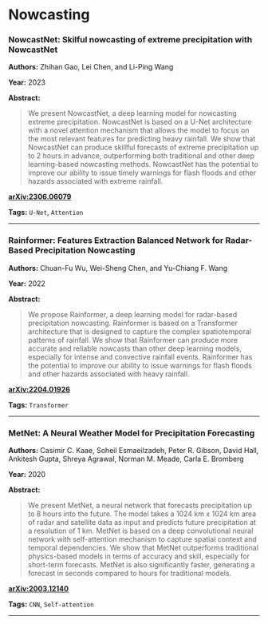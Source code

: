 # Nowcasting

### NowcastNet: Skilful nowcasting of extreme precipitation with NowcastNet

**Authors:** Zhihan Gao, Lei Chen, and Li-Ping Wang

**Year:** 2023

**Abstract:**
> We present NowcastNet, a deep learning model for nowcasting extreme precipitation. NowcastNet is based on a U-Net architecture with a novel attention mechanism that allows the model to focus on the most relevant features for predicting heavy rainfall. We show that NowcastNet can produce skillful forecasts of extreme precipitation up to 2 hours in advance, outperforming both traditional and other deep learning-based nowcasting methods. NowcastNet has the potential to improve our ability to issue timely warnings for flash floods and other hazards associated with extreme rainfall.

[**arXiv:2306.06079**](https://arxiv.org/abs/2306.06079)

**Tags:** `U-Net`, `Attention`

---

### Rainformer: Features Extraction Balanced Network for Radar-Based Precipitation Nowcasting

**Authors:** Chuan-Fu Wu, Wei-Sheng Chen, and Yu-Chiang F. Wang

**Year:** 2022

**Abstract:**
> We propose Rainformer, a deep learning model for radar-based precipitation nowcasting. Rainformer is based on a Transformer architecture that is designed to capture the complex spatiotemporal patterns of rainfall. We show that Rainformer can produce more accurate and reliable nowcasts than other deep learning models, especially for intense and convective rainfall events. Rainformer has the potential to improve our ability to issue warnings for flash floods and other hazards associated with heavy rainfall.

[**arXiv:2204.01926**](https://arxiv.org/abs/2204.01926)

**Tags:** `Transformer`

---

### MetNet: A Neural Weather Model for Precipitation Forecasting

**Authors:** Casimir C. Kaae, Soheil Esmaeilzadeh, Peter R. Gibson, David Hall, Ankitesh Gupta, Shreya Agrawal, Norman M. Meade, Carla E. Bromberg

**Year:** 2020

**Abstract:**
> We present MetNet, a neural network that forecasts precipitation up to 8 hours into the future. The model takes a 1024 km x 1024 km area of radar and satellite data as input and predicts future precipitation at a resolution of 1 km. MetNet is based on a deep convolutional neural network with self-attention mechanism to capture spatial context and temporal dependencies. We show that MetNet outperforms traditional physics-based models in terms of accuracy and skill, especially for short-term forecasts. MetNet is also significantly faster, generating a forecast in seconds compared to hours for traditional models.

[**arXiv:2003.12140**](https://arxiv.org/abs/2003.12140)

**Tags:** `CNN`, `Self-attention`

---
